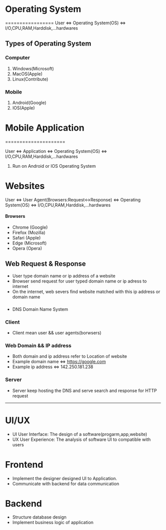 # Operating System
=================
User <=> Operating System(OS) <=> I/O,CPU,RAM,Harddisk,...hardwares

## Types of Operating System 
### Computer
1. Windows(Microsoft)
2. MacOS(Apple)
3. Linux(Contribute) 

### Mobile
1. Android(Google)
2. IOS(Apple)

# Mobile Application
=====================

User <=> Application <=> Operating System(OS) <=> I/O,CPU,RAM,Harddisk,...hardwares

1. Run on Android or IOS Operating System

# Websites

User <=> User Agent(Browsers:Request<->Response) <=> Operating System(OS) <=> I/O,CPU,RAM,Harddisk,...hardwares

#### Browsers 

- Chrome (Google)
- Firefox (Mozilla)
- Safari (Apple)
- Edge (Microsoft)
- Opera (Opera)

## Web Request & Response

- User type domain name or ip address of a website
- Browser send request for user typed domain name or ip adress to internet
- On the internet, web severs find website matched with this ip address or domain name 

### 

- DNS Domain Name System

### Client 

- Client mean user && user agents(borwsers)

### Web Domain && IP address

- Both domain and ip address refer to Location of website 
- Example domain name <=> https://google.com 
- Example ip address <=> 142.250.181.238

### Server 
- Server keep hosting the DNS and serve search and response for HTTP request
--------------
# UI/UX
- UI User Interface: The design of a software(progarm,app,website) 
- UX User Experience: The analysis of software UI to compatible with users
# Frontend
- Implement the designer designed UI to Application.
- Communicate with backend for data communication
# Backend
- Structure database design 
- Implement business logic of application
